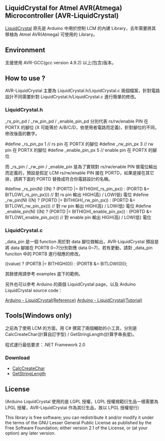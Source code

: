 ## LiquidCrystal for Atmel AVR(Atmega) Microcontroller (AVR-LiquidCrystal) ##

[LiquidCrystal](https://github.com/arduino/Arduino/tree/master/libraries/LiquidCrystal) 原先是 Arduino 中用於控制 LCM 的內建 Library，去年需要將其移植為 Atmel AVR(Atmega) 可使用的 Library。

## Environment ##

支援使用 AVR-GCC(gcc version 4.9.2) 以上(包含)版本。

## How to use ? ##

AVR-LiquidCrystal 主要為 LiquidCrystal.h/LiquidCrystal.c 兩個檔案，針對電路設計不同需要針對 LiquidCrystal.h/LiquidCrystal.c 進行簡單的修改。

### LiquidCrystal.h ###

\_rs\_pin\_pd / \_rw\_pin\_pd / \_enable\_pin\_pd 分別代表 rs/rw/enable PIN 在 PORTX 的腳位 (X 可能等於 A/B/C/D，依使用者電路而定義)，針對腳位的不同，修改後面的數字。

\#define \_rs\_pin\_px 1	// rs pin 在 PORTX 的腳位
\#define \_rw\_pin\_px 3	// rw pin 在 PORTX 的腳位
\#define \_enable\_pin\_px 5	// enable pin 在 PORTX 的腳位

而 \_rs\_pin / \_rw\_pin / \_enable\_pin 是為了實現對 rs/rw/enable PIN 做電位輸出而定義的，預設是假定 LCM rs/rw/enable PIN 接在 PORTD，如果是接在其它排，請將下面的 PORTD 替換成符合你電路設計的名稱。

\#define \_rs\_pin(N) ((N) ? (PORTD |= BITHIGH(\_rs\_pin\_px)) : (PORTD &= BITLOW(\_rs\_pin\_px)))	// 對 rs pin 輸出 HIGH(高) / LOW(低) 電位
\#define \_rw\_pin(N) ((N) ? (PORTD |= BITHIGH(\_rw\_pin\_px)) : (PORTD &= BITLOW(\_rw\_pin\_px)))	// 對 rw pin 輸出 HIGH(高) / LOW(低) 電位
\#define \_enable\_pin(N) ((N) ? (PORTD |= BITHIGH(\_enable\_pin\_px)) : (PORTD &= BITLOW(\_enable\_pin\_px)))	// 對 enable pin 輸出 HIGH(高) / LOW(低) 電位

### LiquidCrystal.c ###

_data_pin 是一個 function 用於對 data 腳位做輸出，AVR-LiquidCrystal 預設是將 data 腳接在 PORTB 0~7(分別對應 data 0~7)，若有更動，請對 \_data\_pin funciton 中的 PORTB 進行相應的修改。

((value) ? (PORTB |= BITHIGH(0)) : (PORTB &= BITLOW(0)));

其餘使用請參考 examples 底下的範例。

另外也可以參考 Arduino 的兩個 LiquidCrystal page，以及 Arduino LiquidCrystal source code：

[Arduino - LiquidCrystal(Reference)](http://www.arduino.cc/en/Reference/LiquidCrystal)
[Arduino - LiquidCrystal(Tutorial)](http://www.arduino.cc/en/Tutorial/LiquidCrystal)

## Tools(Windows only) ##

之前為了使用 LCM 的方面，用 C# 撰寫了兩個輔助的小工具，分別是 CalcCreateChar(計算自訂字型) / GetStringLength(計算字串長度)。

程式運行最低要求：.NET Framework 2.0

### Download ###

+ [CalcCreateChar](http://bit.ly/1GFB7f4)
+ [GetStringLength](http://bit.ly/1GQGFc1)

## License ##

(Arduino LiquidCrystal 使用的是 LGPL 授權，LGPL 授權規範衍生品一樣需要為 LPGL 授權，AVR-LiquidCrystal 作為其衍生品，故以 LPGL 授權發行)

This library is free software; you can redistribute it and/or modify it under the terms of the GNU Lesser General Public License as published by the Free Software Foundation; either version 2.1 of the License, or (at your option) any later version.